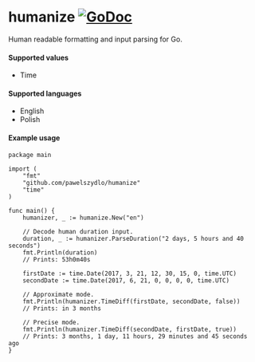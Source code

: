# humanize [![GoDoc](https://godoc.org/github.com/pawelszydlo/humanize?status.svg)](https://godoc.org/github.com/pawelszydlo/humanize)
Human readable formatting and input parsing for Go. 

#### Supported values
* Time

#### Supported languages
* English
* Polish

#### Example usage

```golang
package main

import (
	"fmt"
	"github.com/pawelszydlo/humanize"
	"time"
)

func main() {
	humanizer, _ := humanize.New("en")

	// Decode human duration input.
	duration, _ := humanizer.ParseDuration("2 days, 5 hours and 40 seconds")
	fmt.Println(duration) 
	// Prints: 53h0m40s

	firstDate := time.Date(2017, 3, 21, 12, 30, 15, 0, time.UTC)
	secondDate := time.Date(2017, 6, 21, 0, 0, 0, 0, time.UTC)

	// Approximate mode.
	fmt.Println(humanizer.TimeDiff(firstDate, secondDate, false))
	// Prints: in 3 months

	// Precise mode.
	fmt.Println(humanizer.TimeDiff(secondDate, firstDate, true))
	// Prints: 3 months, 1 day, 11 hours, 29 minutes and 45 seconds ago
}
```